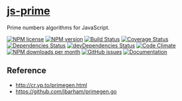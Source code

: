 [js-prime](http://aureooms.github.io/js-prime)
==

Prime numbers algorithms for JavaScript.

[![NPM license](http://img.shields.io/npm/l/@aureooms/js-prime.svg?style=flat)](https://raw.githubusercontent.com/aureooms/js-prime/master/LICENSE)
[![NPM version](http://img.shields.io/npm/v/@aureooms/js-prime.svg?style=flat)](https://www.npmjs.org/package/@aureooms/js-prime)
[![Build Status](http://img.shields.io/travis/aureooms/js-prime.svg?style=flat)](https://travis-ci.org/aureooms/js-prime)
[![Coverage Status](http://img.shields.io/coveralls/aureooms/js-prime.svg?style=flat)](https://coveralls.io/r/aureooms/js-prime)
[![Dependencies Status](http://img.shields.io/david/aureooms/js-prime.svg?style=flat)](https://david-dm.org/aureooms/js-prime#info=dependencies)
[![devDependencies Status](http://img.shields.io/david/dev/aureooms/js-prime.svg?style=flat)](https://david-dm.org/aureooms/js-prime#info=devDependencies)
[![Code Climate](http://img.shields.io/codeclimate/github/aureooms/js-prime.svg?style=flat)](https://codeclimate.com/github/aureooms/js-prime)
[![NPM downloads per month](http://img.shields.io/npm/dm/@aureooms/js-prime.svg?style=flat)](https://www.npmjs.org/package/@aureooms/js-prime)
[![GitHub issues](http://img.shields.io/github/issues/aureooms/js-prime.svg?style=flat)](https://github.com/aureooms/js-prime/issues)
[![Documentation](https://aureooms.github.io/js-prime/badge.svg)](https://aureooms.github.io/js-prime/source.html)

## Reference

 - http://cr.yp.to/primegen.html
 - https://github.com/jbarham/primegen.go
